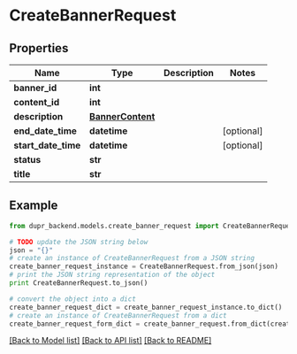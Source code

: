 # CreateBannerRequest


## Properties
Name | Type | Description | Notes
------------ | ------------- | ------------- | -------------
**banner_id** | **int** |  | 
**content_id** | **int** |  | 
**description** | [**BannerContent**](BannerContent.md) |  | 
**end_date_time** | **datetime** |  | [optional] 
**start_date_time** | **datetime** |  | [optional] 
**status** | **str** |  | 
**title** | **str** |  | 

## Example

```python
from dupr_backend.models.create_banner_request import CreateBannerRequest

# TODO update the JSON string below
json = "{}"
# create an instance of CreateBannerRequest from a JSON string
create_banner_request_instance = CreateBannerRequest.from_json(json)
# print the JSON string representation of the object
print CreateBannerRequest.to_json()

# convert the object into a dict
create_banner_request_dict = create_banner_request_instance.to_dict()
# create an instance of CreateBannerRequest from a dict
create_banner_request_form_dict = create_banner_request.from_dict(create_banner_request_dict)
```
[[Back to Model list]](../README.md#documentation-for-models) [[Back to API list]](../README.md#documentation-for-api-endpoints) [[Back to README]](../README.md)


